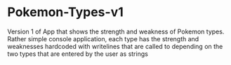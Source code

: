 # Pokemon-Types-v1
Version 1 of App that shows the strength and weakness of Pokemon types.
Rather simple console application, each type has the strength and weaknesses hardcoded with writelines that are called to
depending on the two types that are entered by the user as strings
